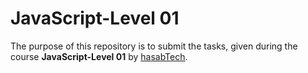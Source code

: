 # JavaScript-Level 01

The purpose of this repository is to submit the tasks, given during the course **JavaScript-Level 01** by [hasabTech](https://www.hasabtech.com/).

